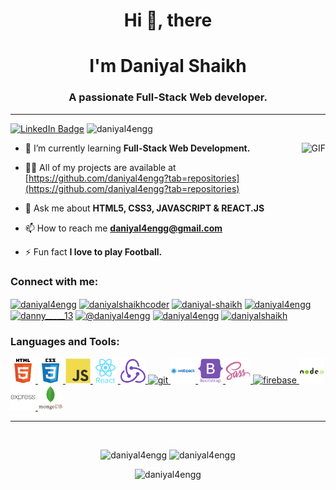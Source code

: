 <h1 align="center">Hi 👋, there</h1>
<h1 align="center">I'm Daniyal Shaikh</h1>
<h3 align="center">A passionate Full-Stack Web developer.</h3>

<hr>
<!-- <p align="left"> <img src="https://komarev.com/ghpvc/?username=daniyal4engg&label=Profile%20views&color=0e75b6&style=flat" alt="daniyal4engg" /> </p> -->

<!-- <p align="left"> <a href="https://twitter.com/daniyal4engg" target="blank"><img src="https://img.shields.io/twitter/follow/daniyal4engg?logo=twitter&style=for-the-badge" alt="daniyal4engg" /></a> </p> -->
<!--  -->
<p align="left">
<a target="_blank"  href="https://www.linkedin.com/in/daniyalshaikhcoder/"><img src="https://img.shields.io/badge/-@daniyalshaikhcoder-0077B5?style=flat-square&amp;labelColor=0077B5&amp;logo=LinkedIn&amp;link=https://www.linkedin.com/in/daniyalshaikhcoder/" alt="LinkedIn Badge"></a>
<a target="_blank"><img src="https://komarev.com/ghpvc/?username=daniyal4engg&label=Profile%20views&color=0e75b6&style=flat" alt="daniyal4engg" /> </a>
</p>

</p>

<img align="right" alt="GIF" height="200px" src="https://raw.githubusercontent.com/axilleasiv/vscode-javascript-repl-docs/master/vscode-javascript-repl.gif" />

- 🌱 I’m currently learning **Full-Stack Web Development.**

- 👨‍💻 All of my projects are available at [https://github.com/daniyal4engg?tab=repositories](https://github.com/daniyal4engg?tab=repositories)

- 💬 Ask me about **HTML5, CSS3, JAVASCRIPT & REACT.JS**

- 📫 How to reach me **daniyal4engg@gmail.com**

- ⚡ Fun fact **I love to play Football.**

<h3 align="left">Connect with me:</h3>
<p align="left">
<a href="https://twitter.com/daniyal4engg" target="blank"><img align="center" src="https://raw.githubusercontent.com/rahuldkjain/github-profile-readme-generator/master/src/images/icons/Social/twitter.svg" alt="daniyal4engg" height="30" width="40" /></a>
<a href="https://linkedin.com/in/daniyalshaikhcoder" target="blank"><img align="center" src="https://raw.githubusercontent.com/rahuldkjain/github-profile-readme-generator/master/src/images/icons/Social/linked-in-alt.svg" alt="daniyalshaikhcoder" height="30" width="40" /></a>
<a href="https://stackoverflow.com/users/daniyal-shaikh" target="blank"><img align="center" src="https://raw.githubusercontent.com/rahuldkjain/github-profile-readme-generator/master/src/images/icons/Social/stack-overflow.svg" alt="daniyal-shaikh" height="30" width="40" /></a>
<a href="https://codesandbox.com/daniyal4engg" target="blank"><img align="center" src="https://raw.githubusercontent.com/rahuldkjain/github-profile-readme-generator/master/src/images/icons/Social/codesandbox.svg" alt="daniyal4engg" height="30" width="40" /></a>
<a href="https://instagram.com/danny_____13" target="blank"><img align="center" src="https://raw.githubusercontent.com/rahuldkjain/github-profile-readme-generator/master/src/images/icons/Social/instagram.svg" alt="danny_____13" height="30" width="40" /></a>
<a href="https://medium.com/@daniyal4engg" target="blank"><img align="center" src="https://raw.githubusercontent.com/rahuldkjain/github-profile-readme-generator/master/src/images/icons/Social/medium.svg" alt="@daniyal4engg" height="30" width="40" /></a>
<a href="https://www.hackerrank.com/daniyal4engg" target="blank"><img align="center" src="https://raw.githubusercontent.com/rahuldkjain/github-profile-readme-generator/master/src/images/icons/Social/hackerrank.svg" alt="daniyal4engg" height="30" width="40" /></a>
<a href="https://www.leetcode.com/daniyalshaikh" target="blank"><img align="center" src="https://raw.githubusercontent.com/rahuldkjain/github-profile-readme-generator/master/src/images/icons/Social/leet-code.svg" alt="daniyalshaikh" height="30" width="40" /></a>
</p>

<!--LANGUAGES  -->
<h3 align="left">Languages and Tools:</h3>
<p align="left"> 
<a href="https://www.w3.org/html/" target="_blank" rel="noreferrer"> <img src="https://raw.githubusercontent.com/devicons/devicon/master/icons/html5/html5-original-wordmark.svg" alt="html5" width="40" height="40"/> </a>
<a href="https://www.w3schools.com/css/" target="_blank" rel="noreferrer"> <img src="https://raw.githubusercontent.com/devicons/devicon/master/icons/css3/css3-original-wordmark.svg" alt="css3" width="40" height="40"/> </a>
<a href="https://developer.mozilla.org/en-US/docs/Web/JavaScript" target="_blank" rel="noreferrer"> <img src="https://raw.githubusercontent.com/devicons/devicon/master/icons/javascript/javascript-original.svg" alt="javascript" width="40" height="40"/> </a>
 <a href="https://reactjs.org/" target="_blank" rel="noreferrer"> <img src="https://raw.githubusercontent.com/devicons/devicon/master/icons/react/react-original-wordmark.svg" alt="react" width="40" height="40"/> </a>
 <a href="https://redux.js.org" target="_blank" rel="noreferrer"> <img src="https://raw.githubusercontent.com/devicons/devicon/master/icons/redux/redux-original.svg" alt="redux" width="40" height="40"/> </a>
 <a href="https://git-scm.com/" target="_blank" rel="noreferrer"> <img src="https://www.vectorlogo.zone/logos/git-scm/git-scm-icon.svg" alt="git" width="40" height="40"/> </a>
  <a href="https://webpack.js.org" target="_blank" rel="noreferrer"> <img src="https://raw.githubusercontent.com/devicons/devicon/d00d0969292a6569d45b06d3f350f463a0107b0d/icons/webpack/webpack-original-wordmark.svg" alt="webpack" width="40" height="40"/> </a>
<a href="https://getbootstrap.com" target="_blank" rel="noreferrer"> <img src="https://raw.githubusercontent.com/devicons/devicon/master/icons/bootstrap/bootstrap-plain-wordmark.svg" alt="bootstrap" width="40" height="40"/> </a>
<a href="https://sass-lang.com" target="_blank" rel="noreferrer"> <img src="https://raw.githubusercontent.com/devicons/devicon/master/icons/sass/sass-original.svg" alt="sass" width="40" height="40"/> </a>
<a href="https://firebase.google.com/" target="_blank" rel="noreferrer"> <img src="https://www.vectorlogo.zone/logos/firebase/firebase-icon.svg" alt="firebase" width="40" height="40"/> </a>
<a href="https://nodejs.org" target="_blank" rel="noreferrer"> <img src="https://raw.githubusercontent.com/devicons/devicon/master/icons/nodejs/nodejs-original-wordmark.svg" alt="nodejs" width="40" height="40"/> </a>
<a href="https://expressjs.com" target="_blank" rel="noreferrer"> <img src="https://raw.githubusercontent.com/devicons/devicon/master/icons/express/express-original-wordmark.svg" alt="express" width="40" height="40"/> </a> <a href="https://www.mongodb.com/" target="_blank" rel="noreferrer"> <img src="https://raw.githubusercontent.com/devicons/devicon/master/icons/mongodb/mongodb-original-wordmark.svg" alt="mongodb" width="40" height="40"/> </a> 
<!-- <a href="https://www.mysql.com/" target="_blank" rel="noreferrer"> <img src="https://raw.githubusercontent.com/devicons/devicon/master/icons/mysql/mysql-original-wordmark.svg" alt="mysql" width="40" height="40"/> </a> -->
  </p>
<hr>
<br>
<p align="center">
<img  src="https://github-readme-stats.vercel.app/api?username=daniyal4engg&show_icons=true&theme=onedark" alt="daniyal4engg" />
<img  height="195" src="https://github-readme-stats.vercel.app/api/top-langs?username=daniyal4engg&show=css&theme=nord" alt="daniyal4engg" />
</p>

<p align="center" border-radius="300px"><img  src="https://github-readme-streak-stats.herokuapp.com/?user=daniyal4engg&theme=nord" alt="daniyal4engg" /></p>
